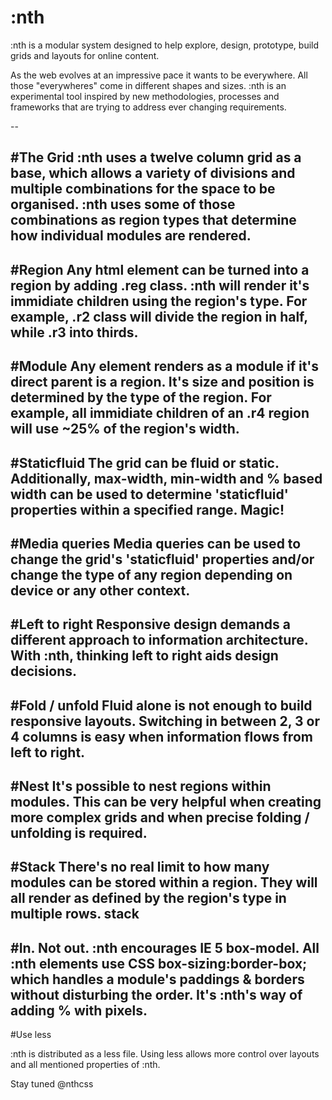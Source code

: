 :nth
====

:nth is a modular system designed to help explore, design, prototype, build grids and layouts for online content.

As the web evolves at an impressive pace it wants to be everywhere. All those "everywheres" come in different shapes and sizes.
:nth is an experimental tool inspired by new methodologies, processes and frameworks that are trying to address ever changing requirements.

--


#The Grid
:nth uses a twelve column grid as a base, which allows a variety of divisions and multiple combinations for the space to be organised. :nth uses some of those combinations as region types that determine how individual modules are rendered.
-

#Region
Any html element can be turned into a region by adding .reg class. :nth will render it's immidiate children using the region's type. For example, .r2 class will divide the region in half, while .r3 into thirds.
-

#Module
Any element renders as a module if it's direct parent is a region. It's size and position is determined by the type of the region. For example, all immidiate children of an .r4 region will use ~25% of the region's width.
-

#Staticfluid
The grid can be fluid or static. Additionally, max-width, min-width and % based width can be used to determine 'staticfluid' properties within a specified range. Magic!
-

#Media queries
Media queries can be used to change the grid's 'staticfluid' properties and/or change the type of any region depending on device or any other context.
-

#Left to right
Responsive design demands a different approach to information architecture. With :nth, thinking left to right aids design decisions.
-

#Fold / unfold
Fluid alone is not enough to build responsive layouts. Switching in between 2, 3 or 4 columns is easy when information flows from left to right.
-

#Nest
It's possible to nest regions within modules. This can be very helpful when creating more complex grids and when precise folding / unfolding is required.
-

#Stack
There's no real limit to how many modules can be stored within a region. They will all render as defined by the region's type in multiple rows.
stack
-

#In. Not out.
:nth encourages IE 5 box-model. All :nth elements use CSS box-sizing:border-box; which handles a module's paddings & borders without disturbing the order. It's :nth's way of adding % with pixels.
-

#Use less

:nth is distributed as a less file. Using less allows more control over layouts and all mentioned properties of :nth.


Stay tuned @nthcss
